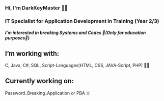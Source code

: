 ### Hi, I'm DarkKeyMaster 🕴🏼

### IT Specialist for Application Development in Training (Year 2/3)
##### I’m interested in breaking Systems and Codes 👾(Only for education purposes👻)
## I’m working with:
C, Java, C#, SQL, Script-Languages(HTML, CSS, JAVA-Script, PHP) 👨‍💻

## Currently working on:
Password_Breaking_Application or PBA ☠️

<!---
DarkKeyMaster/DarkKeyMaster is a ✨ special ✨ repository because its `README.md` (this file) appears on your GitHub profile.
You can click the Preview link to take a look at your changes.
--->
